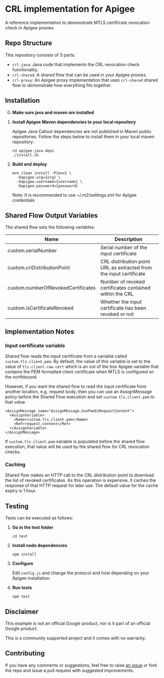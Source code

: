 # CRL implementation for Apigee

A reference implementation to demonstrate MTLS certificate revocation check in Apigee proxies.

## Repo Structure

This repository consists of 3 parts:

*   `crl-java`: Java code that implements the CRL revocation check functionality.
*   `crl-shared`: A shared flow that can be used in your Apigee proxies.
*   `crl-proxy`: An Apigee proxy implementation that uses `crl-shared` shared flow to demonstrate how everything fits together.

## Installation

0.  **Make sure java and maven are installed**

1.  **Install Apigee Maven dependencies to your local repository**

    Apigee Java Callout dependencies are not published in Maven public repositories. Follow the steps below to install them in your local maven repository:

    ```
    cd apigee-java-deps
    ./install.sh
    ```

2.  **Build and deploy**

    ```
    mvn clean install -P{env} \
      -Dapigee.org={org} \
      -Dapigee.username={username} \
      -Dapigee.password={password}
    ```

    Note: It is recommended to use ~/.m2/settings.xml for Apigee credentials

## Shared Flow Output Variables

The shared flow sets the following variables:

| Name                               | Description                                                        |
| ---                                | ---                                                                |
| custom.serialNumber                | Serial number of the input certificate                             |
| custom.crlDistributionPoint        | CRL distribution point URL as extracted from the input certificate |
| custom.numberOfRevokedCertificates | Number of revoked certificates contained within the CRL            |
| custom.isCertificateRevoked        | Whether the input certificate has been revoked or not              |

## Implementation Notes

### Input certificate variable

Shared flow reads the input certificate from a variable called `custom.tls.client.pem`. By default, the value of this variable is set to the value of `tls.client.raw.cert` which is an out of the box Apigee variable that contains the PEM formatted client certificate when MTLS is configured on the northbound.

However, if you want the shared flow to read the input certificate from another location, e.g. request body, then you can use an AssignMessage policy before the Shared Flow execution and set `custom.tls.client.pem` to that value.

```
<AssignMessage name="AssignMessage.UsePemInRequestContent">
  <AssignVariable>
    <Name>custom.tls.client.pem</Name>
    <Ref>request.content</Ref>
  </AssignVariable>
</AssignMessage>
```
If `custom.tls.client.pem` variable is populated before the shared flow execution, that value will be used by the shared flow for CRL revocation checks.

### Caching

Shared flow makes an HTTP call to the CRL distribution point to download the list of revoked certificates. As this operation is expensive, it caches the response of that HTTP request for later use. The default value for the cache expiry is 1 hour.

## Testing

Tests can be executed as follows:

1.  **Go in the test folder**

    ```
    cd test
    ```

2.  **Install node dependencies**

    ```
    npm install
    ```

3.  **Configure**

    Edit `config.js` and change the protocol and host depending on your Apigee installation.

4. **Run tests**

    ```
    npm test
    ```

## Disclaimer

This example is not an official Google product, nor is it part of an official Google product.

This is a community supported project and it comes with no warranty.

## Contributing

If you have any comments or suggestions, feel free to raise [an issue](https://github.com/seymen/apigee-crl/issues) or fork the repo and issue a pull request with suggested improvements.
